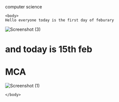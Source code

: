 
<html>
  <head>
     computer science 
  </head>

    <body>
    Hello everyone today is the first day of feburary
  ![Screenshot (3)](https://github.com/sajandalam/sajan/assets/134928693/eeba9982-0ed2-4b02-af15-1863e4bcc0b6)


 <h1> and today is 15th feb </h1>
  
 <h1> MCA </h1>

![Screenshot (1)](https://github.com/sajandalam/sajan/assets/134928693/03a098d6-81ee-4644-a9ff-45a74d5eb303)

    </body>
    
      

</html>

